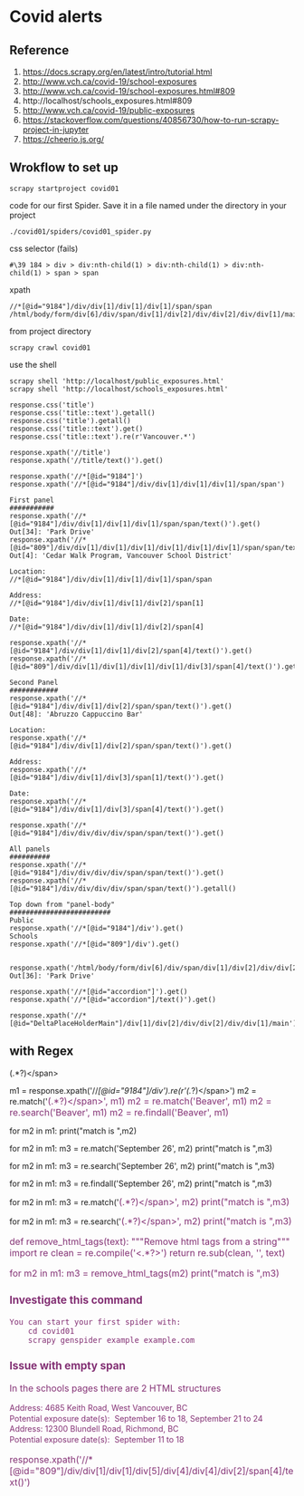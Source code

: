 # Covid alerts
## Reference
1. https://docs.scrapy.org/en/latest/intro/tutorial.html
1. http://www.vch.ca/covid-19/school-exposures
1. http://www.vch.ca/covid-19/school-exposures.html#809
1. http://localhost/schools_exposures.html#809
1. http://www.vch.ca/covid-19/public-exposures
1. https://stackoverflow.com/questions/40856730/how-to-run-scrapy-project-in-jupyter
1. https://cheerio.js.org/

## Wrokflow to set up

```
scrapy startproject covid01
```
code for our first Spider. Save it in a file named  under the  directory in your project

```
./covid01/spiders/covid01_spider.py
```
css selector (fails) 
```
#\39 184 > div > div:nth-child(1) > div:nth-child(1) > div:nth-child(1) > span > span
```
xpath 
```
//*[@id="9184"]/div/div[1]/div[1]/div[1]/span/span
/html/body/form/div[6]/div/span/div[1]/div[2]/div/div[2]/div/div[1]/main/div[3]/div/div/div[1]/div[2]/div/div[1]/div[1]/div[1]/span/span
```
from project directory
```
scrapy crawl covid01
```
use the shell
```
scrapy shell 'http://localhost/public_exposures.html'
scrapy shell 'http://localhost/schools_exposures.html'

response.css('title')
response.css('title::text').getall()
response.css('title').getall()
response.css('title::text').get()
response.css('title::text').re(r'Vancouver.*')

response.xpath('//title')
response.xpath('//title/text()').get()

response.xpath('//*[@id="9184"]')
response.xpath('//*[@id="9184"]/div/div[1]/div[1]/div[1]/span/span')

First panel
###########
response.xpath('//*[@id="9184"]/div/div[1]/div[1]/div[1]/span/span/text()').get()
Out[34]: 'Park Drive'
response.xpath('//*[@id="809"]/div/div[1]/div[1]/div[1]/div[1]/div[1]/div[1]/span/span/text()').get()
Out[4]: 'Cedar Walk Program, Vancouver School District'

Location:
//*[@id="9184"]/div/div[1]/div[1]/div[1]/span/span

Address:
//*[@id="9184"]/div/div[1]/div[1]/div[2]/span[1]

Date: 
//*[@id="9184"]/div/div[1]/div[1]/div[2]/span[4]

response.xpath('//*[@id="9184"]/div/div[1]/div[1]/div[2]/span[4]/text()').get()
response.xpath('//*[@id="809"]/div/div[1]/div[1]/div[1]/div[1]/div[3]/span[4]/text()').get()

Second Panel
############
response.xpath('//*[@id="9184"]/div/div[1]/div[2]/span/span/text()').get()
Out[48]: 'Abruzzo Cappuccino Bar'

Location:
response.xpath('//*[@id="9184"]/div/div[1]/div[2]/span/span/text()').get()

Address:
response.xpath('//*[@id="9184"]/div/div[1]/div[3]/span[1]/text()').get()

Date:
response.xpath('//*[@id="9184"]/div/div[1]/div[3]/span[4]/text()').get()

response.xpath('//*[@id="9184"]/div/div/div/div/span/span/text()').get()

All panels
##########
response.xpath('//*[@id="9184"]/div/div/div/div/span/span/text()').get()
response.xpath('//*[@id="9184"]/div/div/div/div/span/span/text()').getall()

Top down from "panel-body"
#########################
Public
response.xpath('//*[@id="9184"]/div').get()
Schools
response.xpath('//*[@id="809"]/div').get()


response.xpath('/html/body/form/div[6]/div/span/div[1]/div[2]/div/div[2]/div/div[1]/main/div[3]/div/div/div[1]/div[2]/div/div[1]/div[1]/div[1]/span/span/text()').get()
Out[36]: 'Park Drive'

response.xpath('//*[@id="accordion"]').get()
response.xpath('//*[@id="accordion"]/text()').get()

response.xpath('//*[@id="DeltaPlaceHolderMain"]/div[1]/div[2]/div/div[2]/div/div[1]/main').get()

```
## with Regex
<span style="font-size:14px;">(.*?)<\/span>

m1 = response.xpath('//*[@id="9184"]/div').re(r'<span style="font-size:14px;">(.*?)<\/span>')
m2 = re.match('<span style="color:#843275;font-size:16px;">(.*?)<\/span>', m1)
m2 = re.match('Beaver', m1)
m2 = re.search('Beaver', m1)
m2 = re.findall('Beaver', m1)

for m2 in m1:
    print("match is ",m2)

for m2 in m1:
    m3 = re.match('September 26', m2)
    print("match is ",m3)

for m2 in m1:
    m3 = re.search('September 26', m2)
    print("match is ",m3)

for m2 in m1:
    m3 = re.findall('September 26', m2)
    print("match is ",m3)

for m2 in m1:
    m3 = re.match('<span style="color:#843275;font-size:16px;">(.*?)<\/span>', m2)
    print("match is ",m3)

for m2 in m1:
    m3 = re.search('<span style="color:#843275;font-size:16px;">(.*?)<\/span>', m2)
    print("match is ",m3)

<span style="color:#843275;font-size:16px;">

def remove_html_tags(text):
    """Remove html tags from a string"""
    import re
    clean = re.compile('<.*?>')
    return re.sub(clean, '', text)

for m2 in m1:
    m3 = remove_html_tags(m2)
    print("match is ",m3)


### Investigate this command
```
You can start your first spider with:
    cd covid01
    scrapy genspider example example.com
```

### Issue with empty span
In the schools pages there are 2 HTML structures

<div style="font-size:16px;">
    <span style="font-size:14px;">Address:&nbsp;4685 Keith Road, West Vancouver, BC</span><br>
    <span style="font-size:14px;">Potential exposure date(s):&nbsp;</span>
    <span style="font-size:14px;">September 16 to 18, September 21 to 24</span>
</div>

<div style="font-size:16px;">
    <span style="font-size:14px;">Address:&nbsp;12300 Blundell Road, Richmond, BC</span><br>
    <span style="font-size:14px;">Potential exposure date(s):&nbsp;</span>
    <span aria-hidden="true" style="font-size:14px;"></span>
    <span style="font-size:14px;">
        <span aria-hidden="true">
        </span>
        September 11 to 18
    </span>
</div>

response.xpath('//*[@id="809"]/div/div[1]/div[1]/div[5]/div[4]/div[4]/div[2]/span[4]/text()')